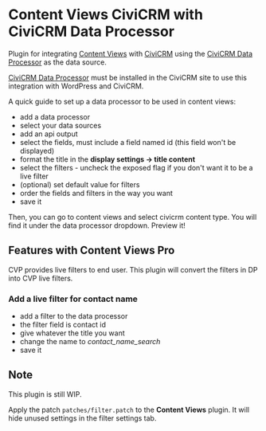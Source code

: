 # Content Views CiviCRM with CiviCRM Data Processor

Plugin for integrating [Content Views](https://wordpress.org/plugins/content-views-query-and-display-post-page/) with [CiviCRM](https://civicrm.org) using the [CiviCRM Data Processor](https://lab.civicrm.org/extensions/dataprocessor) as the data source.

[CiviCRM Data Processor](https://lab.civicrm.org/extensions/dataprocessor) must be installed in the CiviCRM site to use this integration with WordPress and CiviCRM.

A quick guide to set up a data processor to be used in content views:
- add a data processor
- select your data sources
- add an api output
- select the fields, must include a field named id (this field won't be displayed)
- format the title in the **display settings -> title content**
- select the filters - uncheck the exposed flag if you don't want it to be a live filter
- (optional) set default value for filters
- order the fields and filters in the way you want
- save it

Then, you can go to content views and select civicrm content type. You will find it under the data processor dropdown. Preview it!

## Features with Content Views Pro
CVP provides live filters to end user. This plugin will convert the filters in DP into CVP live filters.

### Add a live filter for contact name
- add a filter to the data processor
- the filter field is contact id
- give whatever the title you want
- change the name to *contact_name_search* 
- save it

## Note
This plugin is still WIP.

Apply the patch `patches/filter.patch` to the **Content Views** plugin. It will hide unused settings in the filter settings tab.
